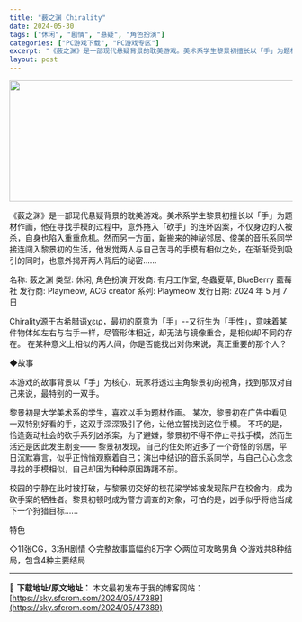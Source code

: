 ```yaml
---
title: "薮之渊 Chirality"
date: 2024-05-30
tags: ["休闲", "剧情", "悬疑", "角色扮演"]
categories: ["PC游戏下载", "PC游戏专区"]
excerpt: "《薮之渊》是一部现代悬疑背景的耽美游戏。美术系学生黎景初擅长以「手」为题材作画，他在寻找手模的过程中，意外捲入「砍手」的连环凶案，不仅身边的人被杀，自身也陷入重重危机。然而另一方面，新搬来的神祕邻居、俊美的音乐系同学接连闯入黎景初的生活，他发觉两人与自己苦寻的手模有相似之处，在渐渐受到吸引的同时，也&hellip;"
layout: post
---
```


<img class="aligncenter size-full wp-image-47390" src="https://sky.sfcrom.com/wp-content/uploads/2024/05/2024052923281694.jpg" alt="" width="600" height="215" />

《薮之渊》是一部现代悬疑背景的耽美游戏。美术系学生黎景初擅长以「手」为题材作画，他在寻找手模的过程中，意外捲入「砍手」的连环凶案，不仅身边的人被杀，自身也陷入重重危机。然而另一方面，新搬来的神祕邻居、俊美的音乐系同学接连闯入黎景初的生活，他发觉两人与自己苦寻的手模有相似之处，在渐渐受到吸引的同时，也意外揭开两人背后的祕密......

名称: 薮之渊
类型: 休闲, 角色扮演
开发商: 有月工作室, 冬蟲夏草, BlueBerry 藍莓社
发行商: Playmeow, ACG creator
系列: Playmeow
发行日期: 2024 年 5 月 7 日

Chirality源于古希腊语χειρ，最初的原意为「手」--又衍生为「手性」，意味着某件物体如左右与右手一样，尽管形体相近，却无法与镜像重合，是相似却不同的存在。
在某种意义上相似的两人间，你是否能找出对你来说，真正重要的那个人？

◆故事

本游戏的故事背景以「手」为核心，玩家将透过主角黎景初的视角，找到那双对自己来说，最特别的一双手。

黎景初是大学美术系的学生，喜欢以手为题材作画。
某次，黎景初在广告中看见一双特别好看的手，这双手深深吸引了他，让他立誓找到这位手模。
不巧的是，恰逢轰动社会的砍手系列凶杀案，为了避嫌，黎景初不得不停止寻找手模，然而生活还是因此发生剧变——
黎景初发现，自己的住处附近多了一个奇怪的邻居，平日沉默寡言，似乎正悄悄观察着自己；演出中结识的音乐系同学，与自己心心念念寻找的手模相似，自己却因为种种原因踌躇不前。

校园的宁静在此时被打破，与黎景初交好的校花梁学姊被发现陈尸在校舍内，成为砍手案的牺牲者。黎景初顿时成为警方调查的对象，可怕的是，凶手似乎将他当成下一个狩猎目标......

特色

◇11张CG，3场H剧情
◇完整故事篇幅约8万字
◇两位可攻略男角
◇游戏共8种结局，包含4种主要结局

---
📖 **下载地址/原文地址：** 本文最初发布于我的博客网站：[https://sky.sfcrom.com/2024/05/47389](https://sky.sfcrom.com/2024/05/47389)
